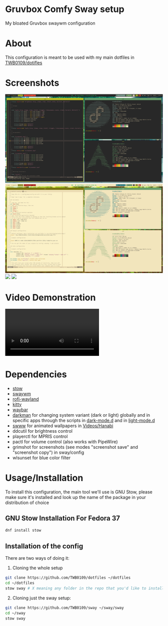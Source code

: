 # Gruvbox Comfy Sway setup
My bloated Gruvbox swaywm configuration 

# About
This configuration is meant to be used with my main dotfiles in 
[TWB0109/dotifles](https://github.com/TWB0109/dotfiles.git)

# Screenshots
![](./media/busyTiledDark.png)
![](./media/busyTiledLight.png)
![](./media/busyFloatingDark.png.png)
![](./media/busyFloatingLight.png.png)

# Video Demonstration
<video src="./media/demo.mp4" controls="controls" style="max-width: 730px;">
</video>

# Dependencies

- [stow](https://www.gnu.org/software/stow/)
- [swaywm](https://swaywm.org/)
- [rofi-wayland](https://fedora.pkgs.org/37/fedora-x86_64/rofi-wayland-1.7.5+wayland1-1.fc37.x86_64.rpm.html)
- [kitty](https://sw.kovidgoyal.net/kitty/)
- [waybar](https://github.com/Alexays/Waybar)
- [darkman](https://gitlab.com/WhyNotHugo/darkman) for changing system variant (dark or light) globally and in specific apps through the scripts in [dark-mode.d](https://github.com/TWB0109/sway/tree/main/.local/share/dark-mode.d) and in [light-mode.d](https://github.com/TWB0109/sway/tree/main/.local/share/light-mode.d)
- [swww](https://github.com/Horus645/swww) for animated wallpapers in [Videos/Hanabi](https://github.com/TWB0109/sway/tree/main/Videos/Hanabi)
- ddcutil for brightness control
- playerctl for MPRIS control
- pactl for volume control (also works with PipeWire)
- grimshot for screenshots (see modes "screenshot save" and "screenshot copy") in sway/config
- wlsunset for blue color filter

# Usage/Installation

To install this configuration, the main tool we'll use is GNU Stow, please make
sure it's installed and look up the name of the package in your distribution of
choice

## GNU Stow Installation For Fedora 37
```bash
dnf install stow
```

## Installation of the config

There are two ways of doing it:

1. Cloning the whole setup
```bash
git clone https://github.com/TWB0109/dotfiles ~/dotfiles
cd ~/dotfiles
stow sway # X meaning any folder in the repo that you'd like to install as your config, please back up your configs first.
```
2. Cloning just the sway setup:
```bash
git clone https://github.com/TWB0109/sway ~/sway/sway
cd ~/sway
stow sway
```
